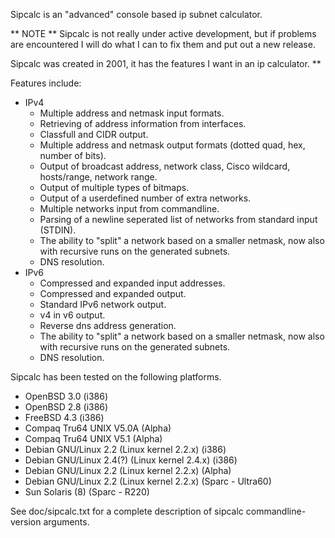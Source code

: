 Sipcalc is an "advanced" console based ip subnet calculator.

** NOTE **
Sipcalc is not really under active development, but if problems are
encountered I will do what I can to fix them and put out a new release.

Sipcalc was created in 2001, it has the features I want in an ip calculator.
**

Features include:
- IPv4
  * Multiple address and netmask input formats.
  * Retrieving of address information from interfaces.
  * Classfull and CIDR output.
  * Multiple address and netmask output formats (dotted quad, hex, number
    of bits).
  * Output of broadcast address, network class, Cisco wildcard, hosts/range,
    network range.
  * Output of multiple types of bitmaps.
  * Output of a userdefined number of extra networks.
  * Multiple networks input from commandline.
  * Parsing of a newline seperated list of networks from standard input (STDIN).
  * The ability to "split" a network based on a smaller netmask, now also with
    recursive runs on the generated subnets.
  * DNS resolution.
- IPv6
  * Compressed and expanded input addresses.
  * Compressed and expanded output.
  * Standard IPv6 network output.
  * v4 in v6 output.
  * Reverse dns address generation.
  * The ability to "split" a network based on a smaller netmask, now also with
    recursive runs on the generated subnets.
  * DNS resolution.

Sipcalc has been tested on the following platforms.
  * OpenBSD 3.0 (i386)
  * OpenBSD 2.8 (i386)
  * FreeBSD 4.3 (i386)
  * Compaq Tru64 UNIX V5.0A (Alpha)
  * Compaq Tru64 UNIX V5.1 (Alpha)
  * Debian GNU/Linux 2.2 (Linux kernel 2.2.x) (i386)
  * Debian GNU/Linux 2.4(?) (Linux kernel 2.4.x) (i386)
  * Debian GNU/Linux 2.2 (Linux kernel 2.2.x) (Alpha)
  * Debian GNU/Linux 2.2 (Linux kernel 2.2.x) (Sparc - Ultra60)
  * Sun Solaris (8) (Sparc - R220)

See doc/sipcalc.txt for a complete description of sipcalc commandline-version
arguments.
